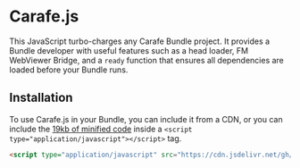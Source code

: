 # Carafe.js

This JavaScript turbo-charges any Carafe Bundle project. It provides a Bundle developer with useful features such as a head loader, FM WebViewer Bridge, and a `ready` function that ensures all dependencies are loaded before your Bundle runs.

## Installation

To use Carafe.js in your Bundle, you can include it from a CDN, or you can include the [19kb of minified code](https://cdn.jsdelivr.net/gh/soliantconsulting/carafe@0.7.3/dist/Carafe.js) inside a `<script  type="application/javascript"></script>` tag.

```html
<script type="application/javascript" src="https://cdn.jsdelivr.net/gh/soliantconsulting/carafe@0.7.3/dist/Carafe.js"></script>
```
